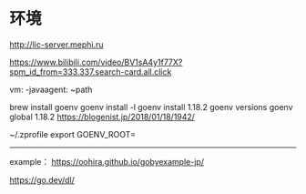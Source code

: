 # 环境

http://lic-server.mephi.ru

https://www.bilibili.com/video/BV1sA4y1f77X?spm_id_from=333.337.search-card.all.click


vm:
-javaagent: ~path

brew install goenv
goenv install -l
goenv install 1.18.2
goenv versions
goenv global 1.18.2
https://blogenist.jp/2018/01/18/1942/

~/.zprofile
export GOENV_ROOT=


-----------------------------------------------------------------------

example：
https://oohira.github.io/gobyexample-jp/

https://go.dev/dl/
